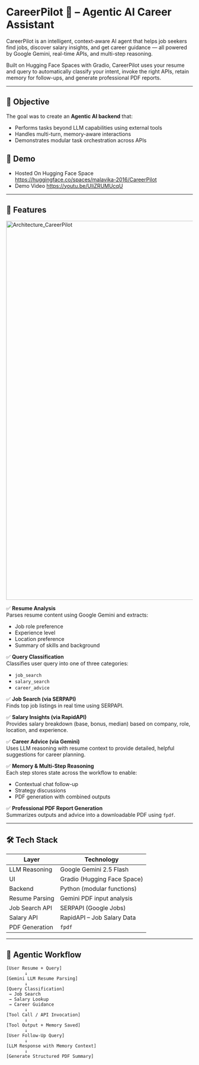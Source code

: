 # CareerPilot 🚀 – Agentic AI Career Assistant

CareerPilot is an intelligent, context-aware AI agent that helps job seekers find jobs, discover salary insights, and get career guidance — all powered by Google Gemini, real-time APIs, and multi-step reasoning.

Built on Hugging Face Spaces with Gradio, CareerPilot uses your resume and query to automatically classify your intent, invoke the right APIs, retain memory for follow-ups, and generate professional PDF reports.




---

## 🎯 Objective

The goal was to create an **Agentic AI backend** that:
- Performs tasks beyond LLM capabilities using external tools
- Handles multi-turn, memory-aware interactions
- Demonstrates modular task orchestration across APIs


## 🎥 Demo
 - Hosted On Hugging Face Space https://huggingface.co/spaces/malavika-2016/CareerPilot
 - Demo Video https://youtu.be/UIiZRUMUcqU
   

---

## 🧩 Features

<img width="1536" height="1024" alt="Architecture_CareerPilot" src="https://github.com/user-attachments/assets/aaa0309e-0a74-46b4-8989-ce2ea33e5963" />



✅ **Resume Analysis**  
Parses resume content using Google Gemini and extracts:
- Job role preference
- Experience level
- Location preference
- Summary of skills and background

✅ **Query Classification**  
Classifies user query into one of three categories:
- `job_search`
- `salary_search`
- `career_advice`

✅ **Job Search (via SERPAPI)**  
Finds top job listings in real time using SERPAPI.

✅ **Salary Insights (via RapidAPI)**  
Provides salary breakdown (base, bonus, median) based on company, role, location, and experience.

✅ **Career Advice (via Gemini)**  
Uses LLM reasoning with resume context to provide detailed, helpful suggestions for career planning.

✅ **Memory & Multi-Step Reasoning**  
Each step stores state across the workflow to enable:
- Contextual chat follow-up
- Strategy discussions
- PDF generation with combined outputs

✅ **Professional PDF Report Generation**  
Summarizes outputs and advice into a downloadable PDF using `fpdf`.

---

## 🛠️ Tech Stack

| Layer            | Technology            |
|------------------|------------------------|
| LLM Reasoning    | Google Gemini 2.5 Flash |
| UI               | Gradio (Hugging Face Space) |
| Backend          | Python (modular functions) |
| Resume Parsing   | Gemini PDF input analysis |
| Job Search API   | SERPAPI (Google Jobs)     |
| Salary API       | RapidAPI – Job Salary Data |
| PDF Generation   | `fpdf`                   |

---

## 🧠 Agentic Workflow

```text
[User Resume + Query]
       ↓
[Gemini LLM Resume Parsing]
       ↓
[Query Classification]
 → Job Search
 → Salary Lookup
 → Career Guidance
       ↓
[Tool Call / API Invocation]
       ↓
[Tool Output + Memory Saved]
       ↓
[User Follow-Up Query]
       ↓
[LLM Response with Memory Context]
       ↓
[Generate Structured PDF Summary]
